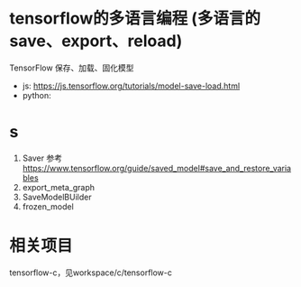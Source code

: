 

# tensorflow的多语言编程 (多语言的 save、export、reload)


TensorFlow 保存、加载、固化模型

<!-- 不讲training -->




- js: https://js.tensorflow.org/tutorials/model-save-load.html
- python: 

# s

1. Saver 参考
https://www.tensorflow.org/guide/saved_model#save_and_restore_variables
1. export_meta_graph
1. SaveModelBUilder
1. frozen_model



# 相关项目

tensorflow-c，见workspace/c/tensorflow-c